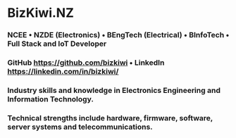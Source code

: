 # BizKiwi.NZ
### NCEE • NZDE (Electronics) • BEngTech (Electrical) • BInfoTech • Full Stack and IoT Developer ###
### GitHub https://github.com/bizkiwi  •  LinkedIn https://linkedin.com/in/bizkiwi/ ###
### Industry skills and knowledge in Electronics Engineering and Information Technology. ###
### Technical strengths include hardware, firmware, software, server systems and telecommunications. ###
